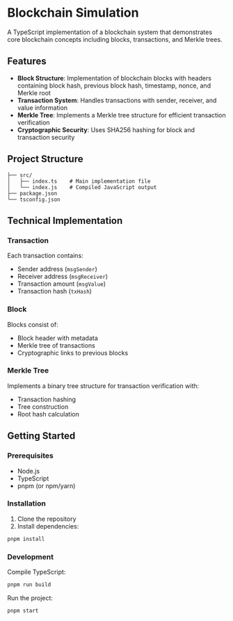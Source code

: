 # Blockchain Simulation

A TypeScript implementation of a blockchain system that demonstrates core blockchain concepts including blocks, transactions, and Merkle trees.

## Features

- **Block Structure**: Implementation of blockchain blocks with headers containing block hash, previous block hash, timestamp, nonce, and Merkle root
- **Transaction System**: Handles transactions with sender, receiver, and value information
- **Merkle Tree**: Implements a Merkle tree structure for efficient transaction verification
- **Cryptographic Security**: Uses SHA256 hashing for block and transaction security

## Project Structure

```
├── src/
│   ├── index.ts    # Main implementation file
│   └── index.js    # Compiled JavaScript output
├── package.json
└── tsconfig.json
```

## Technical Implementation

### Transaction

Each transaction contains:

- Sender address (`msgSender`)
- Receiver address (`msgReceiver`)
- Transaction amount (`msgValue`)
- Transaction hash (`txHash`)

### Block

Blocks consist of:

- Block header with metadata
- Merkle tree of transactions
- Cryptographic links to previous blocks

### Merkle Tree

Implements a binary tree structure for transaction verification with:

- Transaction hashing
- Tree construction
- Root hash calculation

## Getting Started

### Prerequisites

- Node.js
- TypeScript
- pnpm (or npm/yarn)

### Installation

1. Clone the repository
2. Install dependencies:

```bash
pnpm install
```

### Development

Compile TypeScript:

```bash
pnpm run build
```

Run the project:

```bash
pnpm start
```
